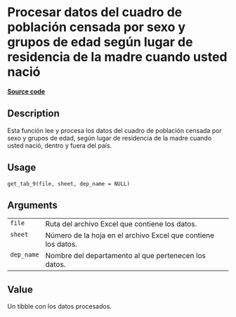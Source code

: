 

# Procesar datos del cuadro de población censada por sexo y grupos de edad según lugar de residencia de la madre cuando usted nació

[**Source code**](https://github.com/PaulESantos/perucenso/tree/master/R/make_tab_9.R#L12)

## Description

Esta función lee y procesa los datos del cuadro de población censada por
sexo y grupos de edad, según lugar de residencia de la madre cuando
usted nació, dentro y fuera del país.

## Usage

<pre><code class='language-R'>get_tab_9(file, sheet, dep_name = NULL)
</code></pre>

## Arguments

<table>
<tr>
<td style="white-space: nowrap; font-family: monospace; vertical-align: top">
<code id="get_tab_9_:_file">file</code>
</td>
<td>
Ruta del archivo Excel que contiene los datos.
</td>
</tr>
<tr>
<td style="white-space: nowrap; font-family: monospace; vertical-align: top">
<code id="get_tab_9_:_sheet">sheet</code>
</td>
<td>
Número de la hoja en el archivo Excel que contiene los datos.
</td>
</tr>
<tr>
<td style="white-space: nowrap; font-family: monospace; vertical-align: top">
<code id="get_tab_9_:_dep_name">dep_name</code>
</td>
<td>
Nombre del departamento al que pertenecen los datos.
</td>
</tr>
</table>

## Value

Un tibble con los datos procesados.
